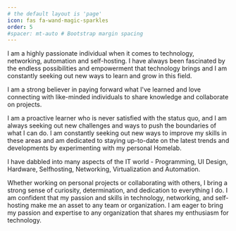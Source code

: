```yaml
---
# the default layout is 'page'
icon: fas fa-wand-magic-sparkles
order: 5
#spacer: mt-auto # Bootstrap margin spacing
---
```


I am a highly passionate individual when it comes to technology, networking, automation and self-hosting. I have always been fascinated by the endless possibilities and empowerment that technology brings and I am constantly seeking out new ways to learn and grow in this field. 

I am a strong believer in paying forward what I've learned and love connecting with like-minded individuals to share knowledge and collaborate on projects. 

I am a proactive learner who is never satisfied with the status quo, and I am always seeking out new challenges and ways to push the boundaries of what I can do. I am constantly seeking out new ways to improve my skills in these areas and am dedicated to staying up-to-date on the latest trends and developments by experimenting with my personal Homelab. 

I have dabbled into many aspects of the IT world - Programming, UI Design, Hardware, Selfhosting, Networking, Virtualization and Automation.

Whether working on personal projects or collaborating with others, I bring a strong sense of curiosity, determination, and dedication to everything I do. I am confident that my passion and skills in technology, networking, and self-hosting make me an asset to any team or organization. I am eager to bring my passion and expertise to any organization that shares my enthusiasm for technology.
